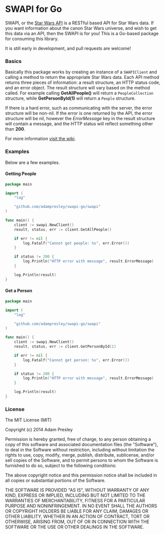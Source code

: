 # SWAPI for Go

SWAPI, or the [Star Wars API](http://swapi.co/) is a RESTful based API for Star Wars data. If you want information about the canon Star Wars universe, and wish to get this data via an API, then the SWAPI is for you! This is a Go-based package for consuming this library.

It is still early in development, and pull requests are welcome!

### Basics

Basically this package works by creating an instance of a `SWAPIClient` and calling a method to return the appropriate Star Wars data. Each API method returns three pieces of information: a result structure, an HTTP status code, and an error object. The result structure will vary based on the method called. For example calling **GetAllPeople()** will return a `PeopleCollection` structure, while **GetPersonById(1)** will return a `People` structure.

If there is a hard error, such as communicating with the server, the error structure will be non-nil. If the error is one returned by the API, the error structure will be nil, however the *ErrorMessage* key in the result structure will contain a message, and the HTTP status will reflect something other than **200**.

For more information [visit the wiki](https://github.com/adampresley/swapi-go/wiki).

### Examples

Below are a few examples.

#### Getting People

```go
package main

import (
	"log"

	"github.com/adampresley/swapi-go/swapi"
)

func main() {
	client := swapi.NewClient()
	result, status, err := client.GetAllPeople()

	if err != nil {
		log.Fatalf("Cannot get people: %s", err.Error())
	}

	if status != 200 {
		log.Println("HTTP error with message", result.ErrorMessage)
	}

	log.Println(result)
}
```

#### Get a Person

```go
package main

import (
	"log"

	"github.com/adampresley/swapi-go/swapi"
)

func main() {
	client := swapi.NewClient()
	result, status, err := client.GetPersonById(1)

	if err != nil {
		log.Fatalf("Cannot get person: %s", err.Error())
	}

	if status != 200 {
		log.Println("HTTP error with message", result.ErrorMessage)
	}

	log.Println(result)
}
```

### License
The MIT License (MIT)

Copyright (c) 2014 Adam Presley

Permission is hereby granted, free of charge, to any person obtaining a copy
of this software and associated documentation files (the "Software"), to deal
in the Software without restriction, including without limitation the rights
to use, copy, modify, merge, publish, distribute, sublicense, and/or sell
copies of the Software, and to permit persons to whom the Software is
furnished to do so, subject to the following conditions:

The above copyright notice and this permission notice shall be included in all
copies or substantial portions of the Software.

THE SOFTWARE IS PROVIDED "AS IS", WITHOUT WARRANTY OF ANY KIND, EXPRESS OR
IMPLIED, INCLUDING BUT NOT LIMITED TO THE WARRANTIES OF MERCHANTABILITY,
FITNESS FOR A PARTICULAR PURPOSE AND NONINFRINGEMENT. IN NO EVENT SHALL THE
AUTHORS OR COPYRIGHT HOLDERS BE LIABLE FOR ANY CLAIM, DAMAGES OR OTHER
LIABILITY, WHETHER IN AN ACTION OF CONTRACT, TORT OR OTHERWISE, ARISING FROM,
OUT OF OR IN CONNECTION WITH THE SOFTWARE OR THE USE OR OTHER DEALINGS IN THE
SOFTWARE.